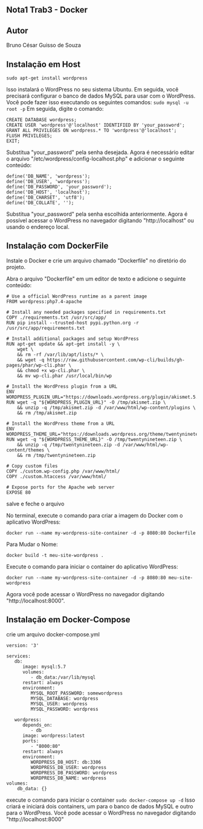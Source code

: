 ## Nota1 Trab3 - Docker

## Autor
Bruno César Guisso de Souza

## Instalação em Host

```sudo apt-get install wordpress```

Isso instalará o WordPress no seu sistema Ubuntu. Em seguida, você precisará configurar o banco de dados MySQL para usar com o WordPress. Você pode fazer isso executando os seguintes comandos:
```sudo mysql -u root -p```
Em seguida, digite o comando:
```
CREATE DATABASE wordpress;
CREATE USER 'wordpress'@'localhost' IDENTIFIED BY 'your_password';
GRANT ALL PRIVILEGES ON wordpress.* TO 'wordpress'@'localhost';
FLUSH PRIVILEGES;
EXIT;
```
Substitua "your_password" pela senha desejada.
Agora é necessário editar o arquivo "/etc/wordpress/config-localhost.php" e adicionar o seguinte conteúdo:
```
define('DB_NAME', 'wordpress');
define('DB_USER', 'wordpress');
define('DB_PASSWORD', 'your_password');
define('DB_HOST', 'localhost');
define('DB_CHARSET', 'utf8');
define('DB_COLLATE', '');
```
Substitua "your_password" pela senha escolhida anteriormente.
Agora é possível acessar o WordPress no navegador digitando "http://localhost" ou usando o endereço local.

## Instalação com DockerFile

Instale o Docker e crie um arquivo chamado "Dockerfile" no diretório do projeto.

Abra o arquivo "Dockerfile" em um editor de texto e adicione o seguinte conteúdo:
```
# Use a official WordPress runtime as a parent image
FROM wordpress:php7.4-apache

# Install any needed packages specified in requirements.txt
COPY ./requirements.txt /usr/src/app/
RUN pip install --trusted-host pypi.python.org -r /usr/src/app/requirements.txt

# Install additional packages and setup WordPress
RUN apt-get update && apt-get install -y \
    wget \
    && rm -rf /var/lib/apt/lists/* \
    && wget -q https://raw.githubusercontent.com/wp-cli/builds/gh-pages/phar/wp-cli.phar \
    && chmod +x wp-cli.phar \
    && mv wp-cli.phar /usr/local/bin/wp

# Install the WordPress plugin from a URL
ENV WORDPRESS_PLUGIN_URL="https://downloads.wordpress.org/plugin/akismet.5.0.zip"
RUN wget -q "${WORDPRESS_PLUGIN_URL}" -O /tmp/akismet.zip \
    && unzip -q /tmp/akismet.zip -d /var/www/html/wp-content/plugins \
    && rm /tmp/akismet.zip

# Install the WordPress theme from a URL
ENV WORDPRESS_THEME_URL="https://downloads.wordpress.org/theme/twentynineteen.1.2.zip"
RUN wget -q "${WORDPRESS_THEME_URL}" -O /tmp/twentynineteen.zip \
    && unzip -q /tmp/twentynineteen.zip -d /var/www/html/wp-content/themes \
    && rm /tmp/twentynineteen.zip

# Copy custom files
COPY ./custom.wp-config.php /var/www/html/
COPY ./custom.htaccess /var/www/html/

# Expose ports for the Apache web server
EXPOSE 80
```

salve e feche o arquivo

No terminal, execute o comando para criar a imagem do Docker com o aplicativo WordPress:
```
docker run --name my-wordpress-site-container -d -p 8080:80 Dockerfile
```
Para Mudar o Nome:
```
docker build -t meu-site-wordpress .
```

Execute o comando para iniciar o container do aplicativo WordPress:
```
docker run --name my-wordpress-site-container -d -p 8080:80 meu-site-wordpress
```


Agora você pode acessar o WordPress no navegador digitando "http://localhost:8000".

## Instalação em Docker-Compose

crie um arquivo docker-compose.yml

```
version: '3'

services:
   db:
      image: mysql:5.7
      volumes:
         - db_data:/var/lib/mysql
      restart: always
      environment:
         MYSQL_ROOT_PASSWORD: somewordpress
         MYSQL_DATABASE: wordpress
         MYSQL_USER: wordpress
         MYSQL_PASSWORD: wordpress

   wordpress:
      depends_on:
         - db
      image: wordpress:latest
      ports:
         - "8000:80"
      restart: always
      environment:
         WORDPRESS_DB_HOST: db:3306
         WORDPRESS_DB_USER: wordpress
         WORDPRESS_DB_PASSWORD: wordpress
         WORDPRESS_DB_NAME: wordpress
volumes:
    db_data: {}
 ```

execute o comando para iniciar o container
```sudo docker-compose up -d```
Isso criará e iniciará dois containers, um para o banco de dados MySQL e outro para o WordPress. Você pode acessar o WordPress no navegador digitando "http://localhost:8000"